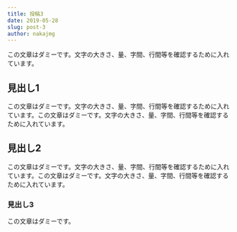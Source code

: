 ```yaml
---
title: 投稿3
date: 2019-05-28
slug: post-3
author: nakajmg
---
```


この文章はダミーです。文字の大きさ、量、字間、行間等を確認するために入れています。

## 見出し1

この文章はダミーです。文字の大きさ、量、字間、行間等を確認するために入れています。この文章はダミーです。文字の大きさ、量、字間、行間等を確認するために入れています。

## 見出し2

この文章はダミーです。文字の大きさ、量、字間、行間等を確認するために入れています。この文章はダミーです。文字の大きさ、量、字間、行間等を確認するために入れています。

### 見出し3
この文章はダミーです。
